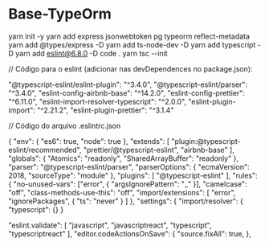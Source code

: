 # Base-TypeOrm

yarn init -y
yarn add express jsonwebtoken pg typeorm reflect-metadata
yarn add @types/express -D
yarn add ts-node-dev -D
yarn add typescript -D
yarn add eslint@6.8.0 -D
code .
yarn tsc --init

// Código para o eslint (adicionar nas devDependences no package.json):

"@typescript-eslint/eslint-plugin": "^3.4.0",
"@typescript-eslint/parser": "^3.4.0",
"eslint-config-airbnb-base": "^14.2.0",
"eslint-config-prettier": "^6.11.0",
"eslint-import-resolver-typescript": "^2.0.0",
"eslint-plugin-import": "^2.21.2",
"eslint-plugin-prettier": "^3.1.4"

// Código do arquivo .eslintrc.json

{
  "env": {
      "es6": true,
      "node": true
  },
  "extends": [
    "plugin:@typescript-eslint/recommended",
    "prettier/@typescript-eslint",
    "airbnb-base"
  ],
  "globals": {
    "Atomics": "readonly",
    "SharedArrayBuffer": "readonly"
  },
  "parser": "@typescript-eslint/parser",
  "parserOptions": {
    "ecmaVersion": 2018,
    "sourceType": "module"
  },
  "plugins": [
    "@typescript-eslint"
  ],
  "rules": {
    "no-unused-vars": ["error", {
      "argsIgnorePattern": "_"
    }],
    "camelcase": "off",
    "class-methods-use-this": "off",
    "import/extensions": [
      "error",
      "ignorePackages",
      {
        "ts": "never"
      }
    ]
  },
  "settings": {
    "import/resolver": {
      "typescript": {}
    }


"eslint.validate": [
        "javascript",
        "javascriptreact",
        "typescript",
        "typescriptreact"
    ],
    "editor.codeActionsOnSave": {
        "source.fixAll": true,
    },


